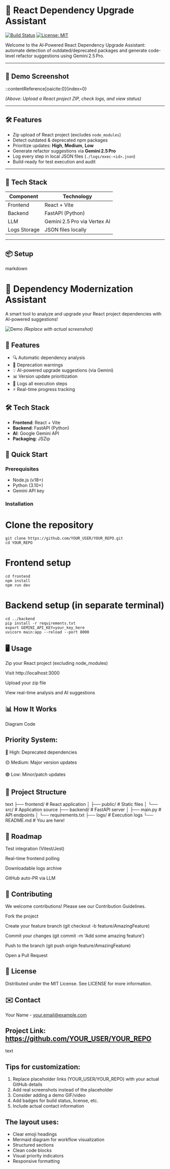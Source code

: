 # 🚀 React Dependency Upgrade Assistant

[![Build Status](https://img.shields.io/github/actions/workflow/status/YOUR_USER/YOUR_REPO/main.yml?branch=main)](https://github.com/YOUR_USER/YOUR_REPO/actions)
[![License: MIT](https://img.shields.io/badge/License-MIT-blue.svg)](/LICENSE)

Welcome to the AI‑Powered React Dependency Upgrade Assistant: automate detection of outdated/deprecated packages and generate code-level refactor suggestions using Gemini 2.5 Pro.

---

## 📸 Demo Screenshot


::contentReference[oaicite:0]{index=0}


*(Above: Upload a React project ZIP, check logs, and view status)*

---

## 🛠️ Features

- Zip upload of React project (excludes `node_modules`)
- Detect outdated & deprecated npm packages
- Prioritize updates: **High**, **Medium**, **Low**
- Generate refactor suggestions via **Gemini 2.5 Pro**
- Log every step in local JSON files (`./logs/exec-<id>.json`)
- Build-ready for test execution and audit

---

## 🧩 Tech Stack

| Component     | Technology          |
|---------------|---------------------|
| Frontend      | React + Vite        |
| Backend       | FastAPI (Python)    |
| LLM           | Gemini 2.5 Pro via Vertex AI |
| Logs Storage  | JSON files locally  |

---

## 📦 Setup
markdown
# 🚀 Dependency Modernization Assistant 

A smart tool to analyze and upgrade your React project dependencies with AI-powered suggestions!

![Demo](https://via.placeholder.com/800x400?text=Upload+Zip+%E2%86%92+Get+Smart+Suggestions) 
*(Replace with actual screenshot)*

## 🌟 Features

- 🔍 Automatic dependency analysis
- 🚨 Deprecation warnings
- 💡 AI-powered upgrade suggestions (via Gemini)
- 📊 Version update prioritization
- 📂 Logs all execution steps
- ⚡ Real-time progress tracking

## 🛠️ Tech Stack

- **Frontend**: React + Vite
- **Backend**: FastAPI (Python)
- **AI**: Google Gemini API
- **Packaging**: JSZip

## 🚀 Quick Start

### Prerequisites
- Node.js (v18+)
- Python (3.10+)
- Gemini API key

### Installation


# Clone the repository
```
git clone https://github.com/YOUR_USER/YOUR_REPO.git
cd YOUR_REPO
````
# Frontend setup
```
cd frontend
npm install
npm run dev
```
# Backend setup (in separate terminal)
```
cd ../backend
pip install -r requirements.txt
export GEMINI_API_KEY=your_key_here
uvicorn main:app --reload --port 8000
```
## 🖥️ Usage

Zip your React project (excluding node_modules)

Visit http://localhost:3000

Upload your zip file

View real-time analysis and AI suggestions

## 📊 How It Works
Diagram
Code






## Priority System:
🔴 High: Deprecated dependencies

🟡 Medium: Major version updates

🟢 Low: Minor/patch updates

## 📂 Project Structure
text
├── frontend/           # React application
│   ├── public/         # Static files
│   └── src/            # Application source
├── backend/            # FastAPI server
│   ├── main.py         # API endpoints
│   └── requirements.txt
├── logs/               # Execution logs
└── README.md           # You are here!

## 🌱 Roadmap
Test integration (Vitest/Jest)

Real-time frontend polling

Downloadable logs archive

GitHub auto-PR via LLM

## 🤝 Contributing
We welcome contributions! Please see our Contribution Guidelines.

Fork the project

Create your feature branch (git checkout -b feature/AmazingFeature)

Commit your changes (git commit -m 'Add some amazing feature')

Push to the branch (git push origin feature/AmazingFeature)

Open a Pull Request

## 📜 License
Distributed under the MIT License. See LICENSE for more information.

## ✉️ Contact
Your Name - your.email@example.com

## Project Link: https://github.com/YOUR_USER/YOUR_REPO

text

## Tips for customization:
1. Replace placeholder links (YOUR_USER/YOUR_REPO) with your actual GitHub details
2. Add real screenshots instead of the placeholder
3. Consider adding a demo GIF/video
4. Add badges for build status, license, etc.
5. Include actual contact information

## The layout uses:
- Clear emoji headings
- Mermaid diagram for workflow visualization
- Structured sections
- Clean code blocks
- Visual priority indicators
- Responsive formatting
